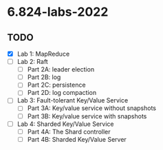 # 6.824-labs-2022

## TODO  

- [x] Lab 1: MapReduce
- [ ] Lab 2: Raft  
  - [ ] Part 2A: leader election
  - [ ] Part 2B: log
  - [ ] Part 2C: persistence
  - [ ] Part 2D: log compaction
- [ ] Lab 3: Fault-tolerant Key/Value Service 
  - [ ] Part 3A: Key/value service without snapshots
  - [ ] Part 3B: Key/value service with snapshots
- [ ] Lab 4: Sharded Key/Value Service 
  - [ ] Part 4A: The Shard controller
  - [ ] Part 4B: Sharded Key/Value Server
